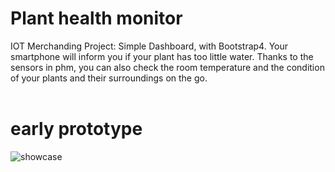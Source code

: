 # Plant health monitor
IOT Merchanding Project:
Simple Dashboard, with Bootstrap4.
Your smartphone will inform you if your plant has too little water. Thanks to the sensors in phm, you can also check the room temperature and the condition of your plants and their surroundings on the go.
<br>
<br>
# early prototype
<img style="display:block:padding:1em 0;margin:0 auto;" src="https://github.com/DBIAnalytics/schueco-be5-hackdays-2019/blob/pzm/assets/images/abis-pzm-shocase-iphone-alpha.gif" alt="showcase" />
